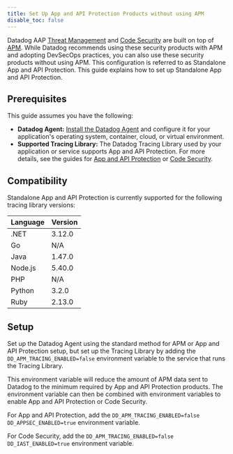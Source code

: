 ```yaml
---
title: Set Up App and API Protection Products without using APM
disable_toc: false
---
```


Datadog AAP [Threat Management][1] and [Code Security][2] are built on top of [APM][3]. While Datadog recommends using these security products with APM and adopting DevSecOps practices, you can also use these security products without using APM. This configuration is referred to as Standalone App and API Protection. This guide explains how to set up Standalone App and API Protection.

## Prerequisites

This guide assumes you have the following:

- **Datadog Agent:** [Install the Datadog Agent][6] and configure it for your application's operating system, container, cloud, or virtual environment.
- **Supported Tracing Library:** The Datadog Tracing Library used by your application or service supports App and API Protection. For more details, see the guides for [App and API Protection][4] or [Code Security][5].

## Compatibility

Standalone App and API Protection is currently supported for the following tracing library versions:

| Language | Version |
| -------- | ------- |
| .NET     | 3.12.0  |
| Go       | N/A     |
| Java     | 1.47.0  |
| Node.js  | 5.40.0  |
| PHP      | N/A     |
| Python   | 3.2.0   |
| Ruby     | 2.13.0  |

## Setup


Set up the Datadog Agent using the standard method for APM or App and API Protection setup, but set up the Tracing Library by adding the `DD_APM_TRACING_ENABLED=false` environment variable to the service that runs the Tracing Library.

This environment variable will reduce the amount of APM data sent to Datadog to the minimum required by App and API Protection products. The environment variable can then be combined with environment variables to enable App and API Protection or Code Security.

For App and API Protection, add the `DD_APM_TRACING_ENABLED=false DD_APPSEC_ENABLED=true` environment variable.

For Code Security, add the `DD_APM_TRACING_ENABLED=false DD_IAST_ENABLED=true` environment variable.


[1]: /security/workload_protection/
[2]: /security/application_security/code_security/
[3]: /tracing/
[4]: /security/application_security/threats/setup/
[5]: /security/application_security/code_security/setup/
[6]: /agent/
